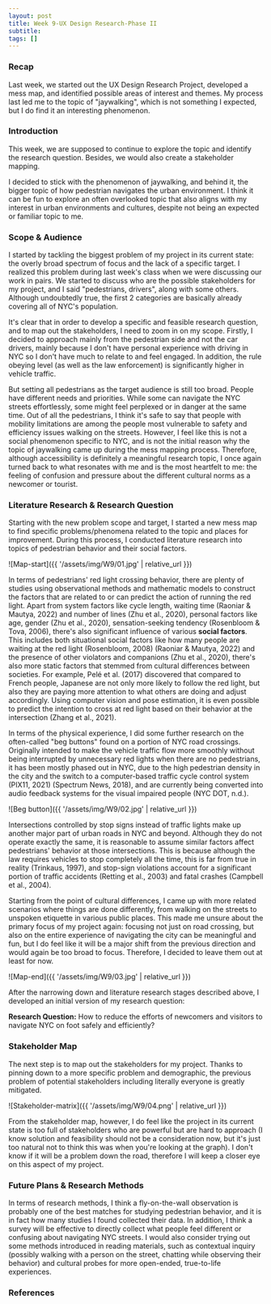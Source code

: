 ```yaml
---
layout: post
title: Week 9-UX Design Research-Phase II
subtitle: 
tags: []
---
```


### Recap

Last week, we started out the UX Design Research Project, developed a mess map, and identified possible areas of interest and themes. My process last led me to the topic of "jaywalking", which is not something I expected, but I do find it an interesting phenomenon.

### Introduction

This week, we are supposed to continue to explore the topic and identify the research question. Besides, we would also create a stakeholder mapping.

I decided to stick with the phenomenon of jaywalking, and behind it, the bigger topic of how pedestrian navigates the urban environment. I think it can be fun to explore an often overlooked topic that also aligns with my interest in urban environments and cultures, despite not being an expected or familiar topic to me.

### Scope & Audience

I started by tackling the biggest problem of my project in its current state: the overly broad spectrum of focus and the lack of a specific target. I realized this problem during last week's class when we were discussing our work in pairs. We started to discuss who are the possible stakeholders for my project, and I said "pedestrians, drivers", along with some others. Although undoubtedly true, the first 2 categories are basically already covering all of NYC's population.

It's clear that in order to develop a specific and feasible research question, and to map out the stakeholders, I need to zoom in on my scope. Firstly, I decided to approach mainly from the pedestrian side and not the car drivers, mainly because I don't have personal experience with driving in NYC so I don't have much to relate to and feel engaged. In addition, the rule obeying level (as well as the law enforcement) is significantly higher in vehicle traffic.

But setting all pedestrians as the target audience is still too broad. People have different needs and priorities. While some can navigate the NYC streets effortlessly, some might feel perplexed or in danger at the same time. Out of all the pedestrians, I think it's safe to say that people with mobility limitations are among the people most vulnerable to safety and efficiency issues walking on the streets. However, I feel like this is not a social phenomenon specific to NYC, and is not the initial reason why the topic of jaywalking came up during the mess mapping process. Therefore, although accessibility is definitely a meaningful research topic, I once again turned back to what resonates with me and is the most heartfelt to me: the feeling of confusion and pressure about the different cultural norms as a newcomer or tourist.

### Literature Research & Research Question

Starting with the new problem scope and target, I started a new mess map to find specific problems/phenomena related to the topic and places for improvement. During this process, I conducted literature research into topics of pedestrian behavior and their social factors.

![Map-start]({{ '/assets/img/W9/01.jpg' | relative_url }})

In terms of pedestrians' red light crossing behavior, there are plenty of studies using observational methods and mathematic models to construct the factors that are related to or can predict the action of running the red light. Apart from system factors like cycle length, waiting time (Raoniar & Mautya, 2022) and number of lines (Zhu et al., 2020), personal factors like age, gender (Zhu et al., 2020), sensation-seeking tendency (Rosenbloom & Tova, 2006), there's also significant influence of various **social factors**. This includes both situational social factors like how many people are waiting at the red light (Rosenbloom, 2008) (Raoniar & Mautya, 2022) and the presence of other violators and companions (Zhu et al., 2020), there's also more static factors that stemmed from cultural differences between societies. For example, Pelé et al. (2017) discovered that compared to French people, Japanese are not only more likely to follow the red light, but also they are paying more attention to what others are doing and adjust accordingly. Using computer vision and pose estimation, it is even possible to predict the intention to cross at red light based on their behavior at the intersection (Zhang et al., 2021).

In terms of the physical experience, I did some further research on the often-called "beg buttons" found on a portion of NYC road crossings. Originally intended to make the vehicle traffic flow more smoothly without being interrupted by unnecessary red lights when there are no pedestrians, it has been mostly phased out in NYC, due to the high pedestrian density in the city and the switch to a computer-based traffic cycle control system (PIX11, 2021) (Spectrum News, 2018), and are currently being converted into audio feedback systems for the visual impaired people (NYC DOT, n.d.).

![Beg button]({{ '/assets/img/W9/02.jpg' | relative_url }})

Intersections controlled by stop signs instead of traffic lights make up another major part of urban roads in NYC and beyond. Although they do not operate exactly the same, it is reasonable to assume similar factors affect pedestrians' behavior at those intersections. This is because although the law requires vehicles to stop completely all the time, this is far from true in reality (Trinkaus, 1997), and stop-sign violations account for a significant portion of traffic accidents (Retting et al., 2003) and fatal crashes (Campbell et al., 2004).

Starting from the point of cultural differences, I came up with more related scenarios where things are done differently, from walking on the streets to unspoken etiquette in various public places. This made me unsure about the primary focus of my project again: focusing not just on road crossing, but also on the entire experience of navigating the city can be meaningful and fun, but I do feel like it will be a major shift from the previous direction and would again be too broad to focus. Therefore, I decided to leave them out at least for now.

![Map-end]({{ '/assets/img/W9/03.jpg' | relative_url }})

After the narrowing down and literature research stages described above, I developed an initial version of my research question:

**Research Question:** How to reduce the efforts of newcomers and visitors to navigate NYC on foot safely and efficiently?

### Stakeholder Map

The next step is to map out the stakeholders for my project. Thanks to pinning down to a more specific problem and demographic, the previous problem of potential stakeholders including literally everyone is greatly mitigated.

![Stakeholder-matrix]({{ '/assets/img/W9/04.png' | relative_url }})

From the stakeholder map, however, I do feel like the project in its current state is too full of stakeholders who are powerful but are hard to approach (I know solution and feasibility should not be a consideration now, but it's just too natural not to think this was when you're looking at the graph). I don't know if it will be a problem down the road, therefore I will keep a closer eye on this aspect of my project.

### Future Plans & Research Methods

In terms of research methods, I think a fly-on-the-wall observation is probably one of the best matches for studying pedestrian behavior, and it is in fact how many studies I found collected their data. In addition, I think a survey will be effective to directly collect what people feel different or confusing about navigating NYC streets. I would also consider trying out some methods introduced in reading materials, such as contextual inquiry (possibly walking with a person on the street, chatting while observing their behavior) and cultural probes for more open-ended, true-to-life experiences.

### References

